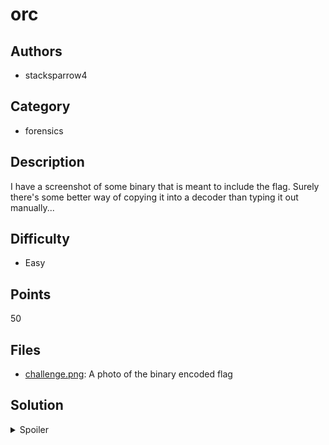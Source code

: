 # orc

## Authors

- stacksparrow4

## Category

- forensics

## Description

I have a screenshot of some binary that is meant to include the flag.
Surely there's some better way of copying it into a decoder than
typing it out manually...

## Difficulty

- Easy

## Points

50

## Files

- [challenge.png](./_ctfd/files/challenge.png): A photo of the binary encoded flag

## Solution

<details>
<summary>Spoiler</summary>

### Idea

Use OCR to retrieve the text from the image

### Walkthrough

There are many OCR tools to do this, I used the linux command line tool `tesseract`:

```bash
tesseract challenge.png out
```

This created a file called `out.txt` which I then used a binary decoder on to retrieve
the flag.

### Flag

`OWEEK{Ocr_f0r_the_wIN!_atga5}`

</details>
